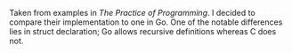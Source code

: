 Taken from examples in *The Practice of Programming*. I decided to compare their implementation to one in Go. One of the notable differences lies in struct declaration; Go allows recursive definitions whereas C does not.
